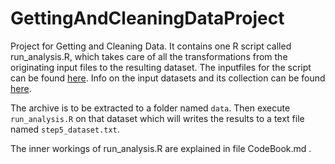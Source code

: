 # GettingAndCleaningDataProject
Project for Getting and Cleaning Data.
It contains one R script called run_analysis.R, which takes care of all the transformations from the originating input files to the resulting dataset.
The inputfiles for the script can be found  [here](https://d396qusza40orc.cloudfront.net/getdata%2Fprojectfiles%2FUCI%20HAR%20Dataset.zip).
Info on the input datasets and its collection can be found [here](http://archive.ics.uci.edu/ml/datasets/Human+Activity+Recognition+Using+Smartphones).


The archive is to be extracted to a folder named `data`. Then execute `run_analysis.R` on that dataset which will writes the results to a text file named `step5_dataset.txt`.


The inner workings of run_analysis.R are explained in file CodeBook.md .

